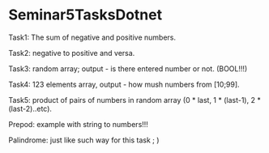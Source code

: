 # Seminar5TasksDotnet
Task1: The sum of negative and positive numbers.

Task2: negative to positive and versa.

Task3: random array; output - is there entered number or not. (BOOL!!!)

Task4: 123 elements array, output - how mush numbers from [10;99].

Task5: product of pairs of numbers in random array (0 * last, 1 * (last-1), 2 * (last-2)..etc).

Prepod: example with string to numbers!!!

Palindrome: just like such way for this task ; )
